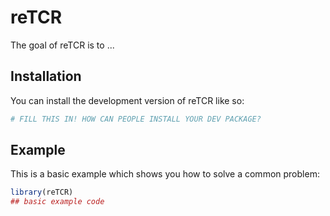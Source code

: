 
# reTCR

<!-- badges: start -->
<!-- badges: end -->

The goal of reTCR is to ...

## Installation

You can install the development version of reTCR like so:

``` r
# FILL THIS IN! HOW CAN PEOPLE INSTALL YOUR DEV PACKAGE?
```

## Example

This is a basic example which shows you how to solve a common problem:

``` r
library(reTCR)
## basic example code
```


